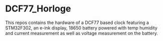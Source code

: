 # DCF77_Horloge
 This repos contains the hardware of a DCF77 based clock featuring a STM32F302, an e-ink display, 18650 battery powered with temp humidity and current measurement as well as voltage measurement on the battery.  
